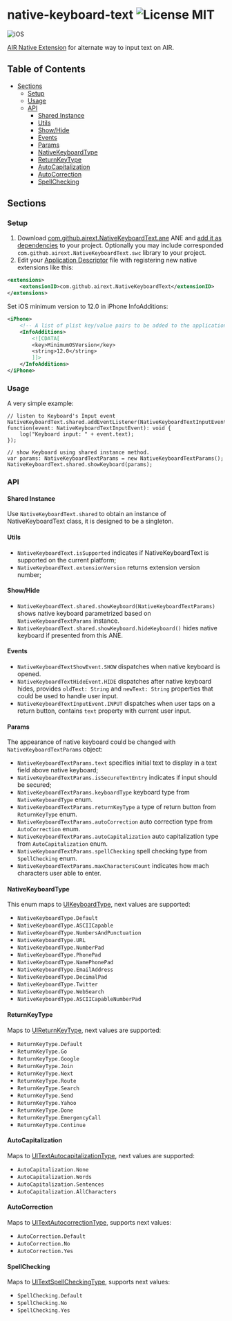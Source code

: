 native-keyboard-text ![License MIT](http://img.shields.io/badge/license-MIT-lightgray.svg)
==========

![iOS](https://img.shields.io/badge/iOS-12.0-blue)

[AIR Native Extension](http://www.adobe.com/devnet/air/native-extensions-for-air.html) for alternate way to input text on AIR.

## Table of Contents

- [Sections](#sections)
  - [Setup](#setup)
  - [Usage](#usage)
  - [API](#api)
    - [Shared Instance](#shared-instance)
    - [Utils](#utils)
    - [Show/Hide](#showhide)
    - [Events](#events)
    - [Params](#params)
    - [NativeKeyboardType](#nativekeyboardtype)
    - [ReturnKeyType](#returnkeytype)
    - [AutoCapitalization](#autocapitalization)
    - [AutoCorrection](#autocorrection)
    - [SpellChecking](#spellchecking)
  
## Sections

### Setup

1. Download [com.github.airext.NativeKeyboardText.ane](https://github.com/airext/native-keyboard-text/releases) ANE and [add it as dependencies](http://bit.ly/2xTSJry) to your project. Optionally you may include corresponded `com.github.airext.NativeKeyboardText.swc` library to your project.
2. Edit your [Application Descriptor](http://help.adobe.com/en_US/air/build/WS5b3ccc516d4fbf351e63e3d118666ade46-7ff1.html) file with registering new native extensions like this:
```xml
<extensions>
    <extensionID>com.github.airext.NativeKeyboardText</extensionID>
</extensions>
```

Set iOS minimum version to 12.0 in iPhone InfoAdditions:
```xml
<iPhone>
    <!-- A list of plist key/value pairs to be added to the application Info.plist -->
    <InfoAdditions>
        <![CDATA[
        <key>MinimumOSVersion</key>
        <string>12.0</string>
        ]]>
    </InfoAdditions>
</iPhone>
```

### Usage

A very simple example:

```actionscript3
// listen to Keyboard's Input event
NativeKeyboardText.shared.addEventListener(NativeKeyboardTextInputEvent.INPUT, function(event: NativeKeyboardTextInputEvent): void {
    log("Keyboard input: " + event.text);
});

// show Keyboard using shared instance method.
var params: NativeKeyboardTextParams = new NativeKeyboardTextParams();
NativeKeyboardText.shared.showKeyboard(params);
```

### API

#### Shared Instance

Use `NativeKeyboardText.shared` to obtain an instance of NativeKeyboardText class, it is designed to be a singleton.

#### Utils

* `NativeKeyboardText.isSupported` indicates if NativeKeyboardText is supported on the current platform;
* `NativeKeyboardText.extensionVersion` returns extension version number;

#### Show/Hide 

* `NativeKeyboardText.shared.showKeyboard(NativeKeyboardTextParams)` shows native keyboard parametrized based on `NativeKeyboardTextParams` instance.
* `NativeKeyboardText.shared.showKeyboard.hideKeyboard()` hides native keyboard if presented from this ANE.

#### Events

* `NativeKeyboardTextShowEvent.SHOW` dispatches when native keyboard is opened.
* `NativeKeyboardTextHideEvent.HIDE` dispatches after native keyboard hides, provides `oldText: String` and `newText: String` properties that could be used to handle user input.
* `NativeKeyboardTextInputEvent.INPUT` dispatches when user taps on a return button, contains `text` property with current user input.

#### Params

The appearance of native keyboard could be changed with `NativeKeyboardTextParams` object:
* `NativeKeyboardTextParams.text` specifies initial text to display in a text field above native keyboard;
* `NativeKeyboardTextParams.isSecureTextEntry` indicates if input should be secured;
* `NativeKeyboardTextParams.keyboardType` keyboard type from `NativeKeyboardType` enum.
* `NativeKeyboardTextParams.returnKeyType` a type of return button from `ReturnKeyType` enum.
* `NativeKeyboardTextParams.autoCorrection` auto correction type from `AutoCorrection` enum.
* `NativeKeyboardTextParams.autoCapitalization` auto capitalization type from `AutoCapitalization` enum.
* `NativeKeyboardTextParams.spellChecking` spell checking type from `SpellChecking` enum.
* `NativeKeyboardTextParams.maxCharactersCount` indicates how mach characters user able to enter.

#### NativeKeyboardType

This enum maps to [UIKeyboardType](https://developer.apple.com/documentation/uikit/uikeyboardtype), next values are supported:
* `NativeKeyboardType.Default`
* `NativeKeyboardType.ASCIICapable`
* `NativeKeyboardType.NumbersAndPunctuation`
* `NativeKeyboardType.URL`
* `NativeKeyboardType.NumberPad`
* `NativeKeyboardType.PhonePad`
* `NativeKeyboardType.NamePhonePad`
* `NativeKeyboardType.EmailAddress`
* `NativeKeyboardType.DecimalPad`
* `NativeKeyboardType.Twitter`
* `NativeKeyboardType.WebSearch`
* `NativeKeyboardType.ASCIICapableNumberPad`

#### ReturnKeyType

Maps to [UIReturnKeyType](https://developer.apple.com/documentation/uikit/uireturnkeytype), next values are supported:
* `ReturnKeyType.Default`
* `ReturnKeyType.Go`
* `ReturnKeyType.Google`
* `ReturnKeyType.Join`
* `ReturnKeyType.Next`
* `ReturnKeyType.Route`
* `ReturnKeyType.Search`
* `ReturnKeyType.Send`
* `ReturnKeyType.Yahoo`
* `ReturnKeyType.Done`
* `ReturnKeyType.EmergencyCall`
* `ReturnKeyType.Continue`

#### AutoCapitalization

Maps to [UITextAutocapitalizationType](https://developer.apple.com/documentation/uikit/uitextautocapitalizationtype), next values are supported:
* `AutoCapitalization.None`
* `AutoCapitalization.Words`
* `AutoCapitalization.Sentences`
* `AutoCapitalization.AllCharacters`

#### AutoCorrection

Maps to [UITextAutocorrectionType](https://developer.apple.com/documentation/uikit/uitextautocorrectiontype), supports next values:
* `AutoCorrection.Default`
* `AutoCorrection.No`
* `AutoCorrection.Yes`

#### SpellChecking

Maps to [UITextSpellCheckingType](https://developer.apple.com/documentation/uikit/uitextspellcheckingtype), supports next values:
* `SpellChecking.Default`
* `SpellChecking.No`
* `SpellChecking.Yes`
